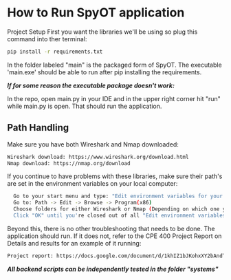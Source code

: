 # How to Run SpyOT application
Project Setup
First you want the libraries we'll be using so plug this command into ther terminal:
```sh
pip install -r requirements.txt
```
In the folder labeled "main" is the packaged form of SpyOT. The executable 'main.exe' should be able to run after pip installing the requirements.

***If for some reason the executable package doesn't work:***

In the repo, open main.py in your IDE and in the upper right corner hit "run" while main.py is open. That should run the application.

## Path Handling
Make sure you have both Wireshark and Nmap downloaded:
```sh
Wireshark download: https://www.wireshark.org/download.html
Nmap download: https://nmap.org/download
```
If you continue to have problems with these libraries, make sure their path's are set in the environment variables on your local computer:
```sh
  Go to your start menu and type: "Edit environment variables for your account"
  Go to: Path -> Edit -> Browse -> Program(x86) 
  Choose folders for either Wireshark or Nmap (Depending on which one you're setting the path for)
  Click "OK" until you're closed out of all "Edit environment variables for your account" windows.
```
Beyond this, there is no other troubleshooting that needs to be done. The application should run. If it does not, refer to the CPE 400 Project Report on Details and results for an example of it running:
```sh
Project report: https://docs.google.com/document/d/1khIZ1bJKohxXY2bAndTMmbEtwAzdih82Pmici_VJiCg/edit?usp=sharing
```

***All backend scripts can be independently tested in the folder "systems"***
